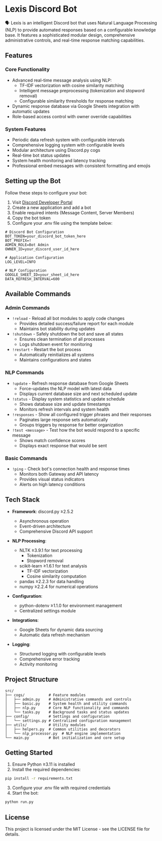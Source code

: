 # Lexis Discord Bot

🗣️ Lexis is an intelligent Discord bot that uses Natural Language Processing (NLP) to provide automated responses based on a configurable knowledge base. It features a sophisticated modular design, comprehensive administrative controls, and real-time response matching capabilities.

## Features

### Core Functionality

- Advanced real-time message analysis using NLP:
  - TF-IDF vectorization with cosine similarity matching
  - Intelligent message preprocessing (tokenization and stopword removal)
  - Configurable similarity thresholds for response matching
- Dynamic response database via Google Sheets integration with automatic updates
- Role-based access control with owner override capabilities

### System Features

- Periodic data refresh system with configurable intervals
- Comprehensive logging system with configurable levels
- Modular architecture using Discord.py cogs
- Real-time bot status updates
- System health monitoring and latency tracking
- Professional embed messages with consistent formatting and emojis

## Setting up the Bot

Follow these steps to configure your bot:

1. Visit [Discord Developer Portal](https://discord.com/developers/applications)
2. Create a new application and add a bot
3. Enable required intents (Message Content, Server Members)
4. Copy the bot token
5. Configure your .env file using the template below:

```env
# Discord Bot Configuration
BOT_TOKEN=your_discord_bot_token_here
BOT_PREFIX=!
ADMIN_ROLE=Bot Admin
OWNER_ID=your_discord_user_id_here

# Application Configuration
LOG_LEVEL=INFO

# NLP Configuration
GOOGLE_SHEET_ID=your_sheet_id_here
DATA_REFRESH_INTERVAL=600
```

## Available Commands

### Admin Commands

- `!reload` - Reload all bot modules to apply code changes
  - Provides detailed success/failure report for each module
  - Maintains bot stability during updates
- `!shutdown` - Safely shutdown the bot and save all states
  - Ensures clean termination of all processes
  - Logs shutdown event for monitoring
- `!restart` - Restart the bot process
  - Automatically reinitializes all systems
  - Maintains configurations and states

### NLP Commands

- `!update` - Refresh response database from Google Sheets
  - Force-updates the NLP model with latest data
  - Displays current database size and next scheduled update
- `!status` - Display system statistics and update schedule
  - Shows database size and update timestamps
  - Monitors refresh intervals and system health
- `!responses` - Show all configured trigger phrases and their responses
  - Paginates large response sets automatically
  - Groups triggers by response for better organization
- `!test <message>` - Test how the bot would respond to a specific message
  - Shows match confidence scores
  - Displays exact response that would be sent

### Basic Commands

- `!ping` - Check bot's connection health and response times
  - Monitors both Gateway and API latency
  - Provides visual status indicators
  - Alerts on high latency conditions

## Tech Stack

- **Framework**: discord.py ≥2.5.2

  - Asynchronous operation
  - Event-driven architecture
  - Comprehensive Discord API support

- **NLP Processing**:

  - NLTK ≥3.9.1 for text processing
    - Tokenization
    - Stopword removal
  - scikit-learn ≥1.6.1 for text analysis
    - TF-IDF vectorization
    - Cosine similarity computation
  - pandas ≥2.2.3 for data handling
  - numpy ≥2.2.4 for numerical operations

- **Configuration**:

  - python-dotenv ≥1.1.0 for environment management
  - Centralized settings module

- **Integrations**:

  - Google Sheets for dynamic data sourcing
  - Automatic data refresh mechanism

- **Logging**:
  - Structured logging with configurable levels
  - Comprehensive error tracking
  - Activity monitoring

## Project Structure

```
src/
├── cogs/           # Feature modules
│   ├── admin.py    # Administrative commands and controls
│   ├── basic.py    # System health and utility commands
│   ├── nlp.py      # Core NLP functionality and commands
│   └── tasks.py    # Background tasks and status updates
├── config/         # Settings and configuration
│   └── settings.py # Centralized configuration management
├── utils/          # Utility modules
│   ├── helpers.py  # Common utilities and decorators
│   └── nlp_processor.py  # NLP engine implementation
└── main.py         # Bot initialization and core setup
```

## Getting Started

1. Ensure Python ≥3.11 is installed
2. Install the required dependencies:

```bash
pip install -r requirements.txt
```

3. Configure your .env file with required credentials
4. Start the bot:

```bash
python run.py
```

## License

This project is licensed under the MIT License - see the LICENSE file for details.
